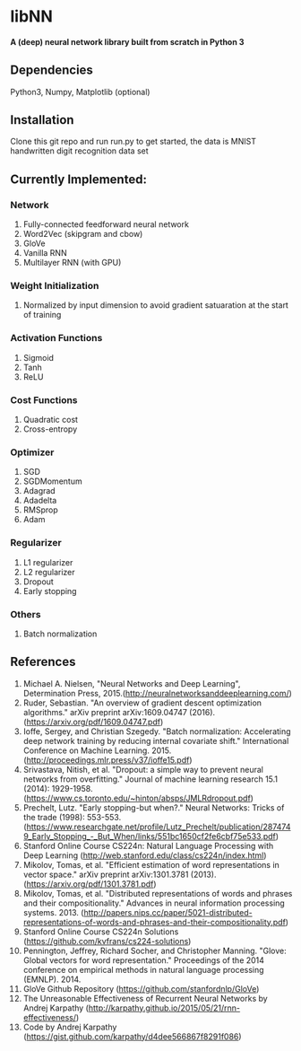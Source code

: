# libNN
#### A (deep) neural network library built from scratch in Python 3



## Dependencies
Python3, Numpy, Matplotlib (optional)



## Installation
Clone this git repo and run run.py to get started, the data is MNIST handwritten digit recognition data set



## Currently Implemented: 

### Network
1. Fully-connected feedforward neural network
2. Word2Vec (skipgram and cbow)
3. GloVe
4. Vanilla RNN
5. Multilayer RNN (with GPU)


### Weight Initialization
1. Normalized by input dimension to avoid gradient satuaration at the start of training


### Activation Functions
1. Sigmoid
2. Tanh
3. ReLU


### Cost Functions
1. Quadratic cost
2. Cross-entropy


### Optimizer
1. SGD
2. SGDMomentum
3. Adagrad
4. Adadelta
5. RMSprop
6. Adam


### Regularizer
1. L1 regularizer
2. L2 regularizer
3. Dropout
4. Early stopping


### Others
1. Batch normalization



## References
1. Michael A. Nielsen, "Neural Networks and Deep Learning", Determination Press, 2015.(http://neuralnetworksanddeeplearning.com/)
2. Ruder, Sebastian. "An overview of gradient descent optimization algorithms." arXiv preprint arXiv:1609.04747 (2016). (https://arxiv.org/pdf/1609.04747.pdf)
3. Ioffe, Sergey, and Christian Szegedy. "Batch normalization: Accelerating deep network training by reducing internal covariate shift." International Conference on Machine Learning. 2015. (http://proceedings.mlr.press/v37/ioffe15.pdf)
4. Srivastava, Nitish, et al. "Dropout: a simple way to prevent neural networks from overfitting." Journal of machine learning research 15.1 (2014): 1929-1958. (https://www.cs.toronto.edu/~hinton/absps/JMLRdropout.pdf)
5. Prechelt, Lutz. "Early stopping-but when?." Neural Networks: Tricks of the trade (1998): 553-553. (https://www.researchgate.net/profile/Lutz_Prechelt/publication/2874749_Early_Stopping_-_But_When/links/551bc1650cf2fe6cbf75e533.pdf)
6. Stanford Online Course CS224n: Natural Language Processing with Deep Learning (http://web.stanford.edu/class/cs224n/index.html)
7. Mikolov, Tomas, et al. "Efficient estimation of word representations in vector space." arXiv preprint arXiv:1301.3781 (2013). (https://arxiv.org/pdf/1301.3781.pdf)
8. Mikolov, Tomas, et al. "Distributed representations of words and phrases and their compositionality." Advances in neural information processing systems. 2013. (http://papers.nips.cc/paper/5021-distributed-representations-of-words-and-phrases-and-their-compositionality.pdf)
9. Stanford Online Course CS224n Solutions (https://github.com/kvfrans/cs224-solutions)
10. Pennington, Jeffrey, Richard Socher, and Christopher Manning. "Glove: Global vectors for word representation." Proceedings of the 2014 conference on empirical methods in natural language processing (EMNLP). 2014.
11. GloVe Github Repository (https://github.com/stanfordnlp/GloVe)
12. The Unreasonable Effectiveness of Recurrent Neural Networks by Andrej Karpathy (http://karpathy.github.io/2015/05/21/rnn-effectiveness/)
13. Code by Andrej Karpathy (https://gist.github.com/karpathy/d4dee566867f8291f086)
